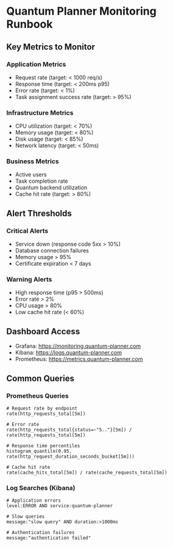 # Quantum Planner Monitoring Runbook

## Key Metrics to Monitor

### Application Metrics
- Request rate (target: < 1000 req/s)
- Response time (target: < 200ms p95)
- Error rate (target: < 1%)
- Task assignment success rate (target: > 95%)

### Infrastructure Metrics
- CPU utilization (target: < 70%)
- Memory usage (target: < 80%)
- Disk usage (target: < 85%)
- Network latency (target: < 50ms)

### Business Metrics
- Active users
- Task completion rate
- Quantum backend utilization
- Cache hit rate (target: > 80%)

## Alert Thresholds

### Critical Alerts
- Service down (response code 5xx > 10%)
- Database connection failures
- Memory usage > 95%
- Certificate expiration < 7 days

### Warning Alerts
- High response time (p95 > 500ms)
- Error rate > 2%
- CPU usage > 80%
- Low cache hit rate (< 60%)

## Dashboard Access
- Grafana: https://monitoring.quantum-planner.com
- Kibana: https://logs.quantum-planner.com
- Prometheus: https://metrics.quantum-planner.com

## Common Queries

### Prometheus Queries
```promql
# Request rate by endpoint
rate(http_requests_total[5m])

# Error rate
rate(http_requests_total{status=~"5.."}[5m]) / rate(http_requests_total[5m])

# Response time percentiles
histogram_quantile(0.95, rate(http_request_duration_seconds_bucket[5m]))

# Cache hit rate
rate(cache_hits_total[5m]) / rate(cache_requests_total[5m])
```

### Log Searches (Kibana)
```
# Application errors
level:ERROR AND service:quantum-planner

# Slow queries
message:"slow query" AND duration:>1000ms

# Authentication failures
message:"authentication failed"
```
